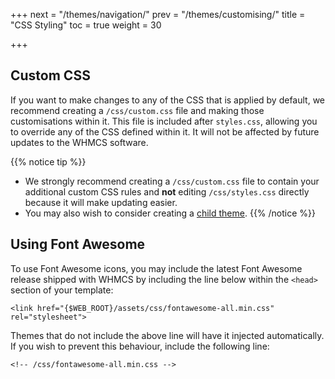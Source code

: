 +++
next = "/themes/navigation/"
prev = "/themes/customising/"
title = "CSS Styling"
toc = true
weight = 30

+++

## Custom CSS

If you want to make changes to any of the CSS that is applied by default, we recommend creating a `/css/custom.css` file and making those customisations within it. This file is included after `styles.css`, allowing you to override any of the CSS defined within it. It will not be affected by future updates to the WHMCS software.

{{% notice tip %}}
* We strongly recommend creating a `/css/custom.css` file to contain your additional custom CSS rules and **not** editing `/css/styles.css` directly because it will make updating easier.
* You may also wish to consider creating a [child theme](/themes/child-themes/).
{{% /notice %}}

## Using Font Awesome

To use Font Awesome icons, you may include the latest Font Awesome release shipped with WHMCS by including the line below within the `<head>` section of your template:

`<link href="{$WEB_ROOT}/assets/css/fontawesome-all.min.css" rel="stylesheet">`

Themes that do not include the above line will have it injected automatically. If you wish to prevent this behaviour, include the following line:

`<!-- /css/fontawesome-all.min.css -->`
